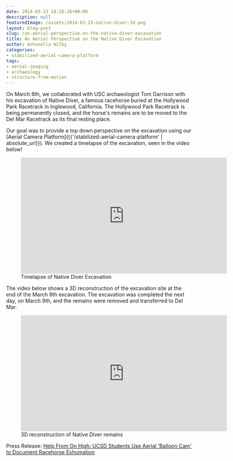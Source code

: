 ```yaml
---
date: 2014-03-23 18:28:26+00:00
description: null
featuredImage: /assets/2014-03-23-native-diver-3d.png
layout: blog-post
slug: /an-aerial-perspective-on-the-native-diver-excavation
title: An Aerial Perspective on the Native Diver Excavation
author: Antonella Wilby
categories:
- stabilized-aerial-camera-platform
tags:
- aerial-imaging
- archaeology
- structure-from-motion
---
```

On March 8th, we collaborated with USC archaeologist Tom Garrison with his excavation of Native Diver, a famous racehorse buried at the Hollywood Park Racetrack in Inglewood, California. The Hollywood Park Racetrack is being permanently closed, and the horse's remains are to be moved to the Del Mar Racetrack as its final resting place.

Our goal was to provide a top down perspective on the excavation using our [Aerial Camera Platform]({{'/stabilized-aerial-camera-platform' | absolute_url}}). We created a timelapse of the excavation, seen in the video below!

<figure>
<iframe width="560" height="315" src="https://www.youtube.com/embed/jdPi06WAWFM?si=42OY8XCiHgYUr7ny" title="YouTube video player" frameborder="0" allow="accelerometer; autoplay; clipboard-write; encrypted-media; gyroscope; picture-in-picture; web-share" allowfullscreen></iframe>
<figcaption>Timelapse of Native Diver Excavation</figcaption>
</figure>

The video below shows a 3D reconstruction of the excavation site at the end of the March 8th excavation. The excavation was completed the next day, on March 9th, and the remains were removed and transferred to Del Mar.

<figure>
<iframe width="560" height="315" src="https://www.youtube.com/embed/Tw7VNB5Eo6c?si=MBfCTLKnQQlEeQTn" title="YouTube video player" frameborder="0" allow="accelerometer; autoplay; clipboard-write; encrypted-media; gyroscope; picture-in-picture; web-share" allowfullscreen></iframe>
<figcaption>3D reconstruction of Native Diver remains</figcaption>
</figure>

Press Release: [Help From On High: UCSD Students Use Aerial 'Balloon Cam' to Document Racehorse Exhumation](https://jacobsschool.ucsd.edu/news/release/1496?id=1496)
